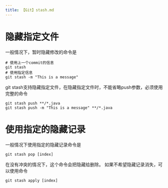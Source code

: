 ```yaml
---
title: 【Git】stash.md
---
```

# 隐藏指定文件
一般情况下，暂时隐藏修改的命令是
```shell
# 使用上一个commit的信息
git stash
# 使用指定信息
git stash -m "This is a message"
```

git stash支持隐藏指定文件，在隐藏指定文件时，不能省略push参数，必须使用完整的命令
```shell
git stash push **/*.java
git stash push -m "This is a message" **/*.java
```

# 使用指定的隐藏记录
一般情况下使用指定的隐藏记录命令是
```shell
git stash pop [index]
```

在没有冲突的情况下，这个命令会把隐藏给删除。
如果不希望隐藏记录消失，可以使用命令
```shell
git stash apply [index]
```